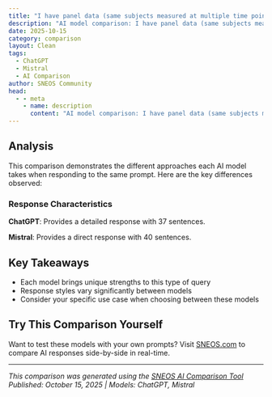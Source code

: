 ```yaml
---
title: "I have panel data (same subjects measured at multiple time points) and need appropriate analysis methods. Guide me: 1) Decide between fixed effects and random effects models"
description: "AI model comparison: I have panel data (same subjects measured at multiple time points) and need appropriate analysis met..."
date: 2025-10-15
category: comparison
layout: Clean
tags:
  - ChatGPT
  - Mistral
  - AI Comparison
author: SNEOS Community
head:
  - - meta
    - name: description
      content: "AI model comparison: I have panel data (same subjects measured at multiple time points) and need appropriate analysis methods. Guide me: 1) D..."
---
```


<ChatComparison
  title="I have panel data (same subjects measured at multiple time points) and need appropriate analysis methods. Guide me: 1) Decide between fixed effects and random effects models"
  prompt="I have panel data (same subjects measured at multiple time points) and need appropriate analysis methods. Guide me: 1) Decide between fixed effects and random effects models"
  :responses='{"ChatGPT": "When deciding between fixed effects and random effects models for panel data, it\u0027s important to consider the nature of your data and the research questions you are addressing. Here are some steps and considerations that can guide your decision:\n\n### 1. Understand the Models:\n\n- **Fixed Effects Model (FE)**: This model controls for all time-invariant characteristics of the subjects, effectively removing the effect of any variables that do not change over time. It allows you to focus on the impact of variables that do change over time within the same subjects. FE is appropriate when you are primarily interested in analyzing the effects of variables that vary within subjects.\n\n- **Random Effects Model (RE)**: This model assumes that individual-specific effects are uncorrelated with the independent variables. It allows you to estimate the effects of both time-variable and time-invariant predictors. RE is suitable when you believe that the individual-specific effects are not correlated with the independent variables in your model.\n\n### 2. Consider the Nature of Your Data:\n\n- **Correlation with Individual Effects**: If you suspect that there is correlation between the individual-specific effects (unobserved heterogeneity) and your explanatory variables, the fixed effects model is more appropriate. This is because fixed effects will control for these unobserved individual characteristics.\n\n- **Variability Over Time**: If your main interest is in understanding how changes in predictors correlate with changes in the outcome variable within individuals over time, the fixed effects model is suitable.\n\n- **Inclusion of Time-Invariant Variables**: If your analysis requires including time-invariant variables, the random effects model might be more appropriate, as fixed effects would drop these variables from the model.\n\n### 3. Performing Tests:\n\n- **Hausman Test**: The Hausman test can be used to formally test whether the random effects estimator is consistent. The null hypothesis of the Hausman test is that the random effects model is appropriate (i.e., no correlation between individual effects and the regressors). If the Hausman test indicates a significant result, you should prefer the fixed effects model.\n\n### 4. Sample Size and Variation:\n\n- **Sample Size**: If you have a large number of time points for each individual, fixed effects can be very informative. However, with a small number of time points, fixed effects may not have enough variation to identify effects accurately.\n\n- **Between and Within Variation**: Look at the between and within variation in your data. If the between variation is substantial, you may be able to benefit from the random effects model.\n\n### 5. Practical Considerations:\n\n- **Software and Implementation**: Consider what statistical software or packages you are using. Most statistical software packages have straightforward implementations for both fixed effects and random effects models (e.g., \u0060plm\u0060 package in R for panel data).\n\n### Conclusion:\n\n- **Use a Fixed Effects Model** if:\n  - You need to control for unobserved time-invariant characteristics.\n  - You are primarily interested in within-subject variations.\n  - There is a likelihood of correlation between subject-specific effects and the regressors.\n\n- **Use a Random Effects Model** if:\n  - You believe that individual effects are uncorrelated with the predictors.\n  - You require coefficients for time-invariant variables.\n  - You have a larger between-subject variability relative to within-subject variability.\n\nAfter performing this assessment, make sure to run diagnostics and confirm your choice based on model fit and significance of predictors. Both approaches have their strengths and weaknesses, so aligning your choice with your research question and dataset characteristics is crucial.", "Mistral": "When analyzing panel data, choosing between fixed effects (FE) and random effects (RE) models is a crucial decision. Here\u2019s a guide to help you decide:\n\n### 1. Understanding Fixed Effects and Random Effects Models\n\n**Fixed Effects (FE) Model:**\n- **Assumption:** The individual-specific effects are correlated with the explanatory variables.\n- **Focus:** The FE model focuses on the within-subject variation, controlling for unobserved heterogeneity that is constant over time.\n- **Use Case:** Suitable when you are interested in the impact of variables that vary over time within the same subjects.\n- **Advantages:** Controls for all time-invariant characteristics, whether observed or unobserved.\n- **Disadvantages:** Cannot estimate the effects of time-invariant variables.\n\n**Random Effects (RE) Model:**\n- **Assumption:** The individual-specific effects are uncorrelated with the explanatory variables.\n- **Focus:** The RE model allows for both within-subject and between-subject variation.\n- **Use Case:** Suitable when you are interested in the impact of variables that vary both within and between subjects.\n- **Advantages:** Can estimate the effects of time-invariant variables.\n- **Disadvantages:** Assumes that the individual-specific effects are uncorrelated with the explanatory variables, which may not always be true.\n\n### 2. Decision Criteria\n\n**Hausman Test:**\n- The Hausman test is a statistical test that helps you decide between FE and RE models.\n- **Null Hypothesis:** The individual-specific effects are uncorrelated with the explanatory variables (favoring RE).\n- **Alternative Hypothesis:** The individual-specific effects are correlated with the explanatory variables (favoring FE).\n- **Interpretation:** If the p-value from the Hausman test is small (typically \u003C 0.05), you reject the null hypothesis and choose the FE model. If the p-value is large, you do not reject the null hypothesis and choose the RE model.\n\n**Model Specification:**\n- **Time-Invariant Variables:** If your model includes time-invariant variables (e.g., gender, ethnicity), you should use the RE model because the FE model cannot estimate their effects.\n- **Unobserved Heterogeneity:** If you suspect that there is unobserved heterogeneity that is correlated with the explanatory variables, the FE model is more appropriate.\n\n### 3. Practical Steps\n\n1. **Specify Both Models:**\n   - Fit both the FE and RE models to your data.\n\n2. **Perform the Hausman Test:**\n   - Use statistical software to perform the Hausman test. For example, in R, you can use the \u0060plm\u0060 package:\n     \u0060\u0060\u0060R\n     library(plm)\n     fe_model \u003C- plm(y ~ x1 \u002B x2, data = your_data, model = \u0022within\u0022)\n     re_model \u003C- plm(y ~ x1 \u002B x2, data = your_data, model = \u0022random\u0022)\n     phtest(fe_model, re_model)\n     \u0060\u0060\u0060\n\n3. **Interpret the Results:**\n   - If the Hausman test suggests that the FE model is more appropriate, use the FE model.\n   - If the Hausman test suggests that the RE model is more appropriate, use the RE model.\n\n4. **Check Model Assumptions:**\n   - Ensure that the assumptions of the chosen model are met. For example, check for serial correlation, heteroskedasticity, and other potential issues.\n\n### 4. Additional Considerations\n\n- **Mixed Effects Models:** If you have a complex structure with both fixed and random effects, consider using mixed effects models.\n- **Dynamic Panel Data Models:** If your data exhibits dynamic properties (e.g., lagged dependent variables), consider using dynamic panel data models like the Arellano-Bond estimator.\n\nBy following these steps, you can make an informed decision between fixed effects and random effects models for your panel data analysis."}' published-date="{DateTime.UtcNow:HH:mm}"
/>

## Analysis

This comparison demonstrates the different approaches each AI model takes when responding to the same prompt. Here are the key differences observed:

### Response Characteristics

**ChatGPT**: Provides a detailed response with 37 sentences. 

**Mistral**: Provides a direct response with 40 sentences. 

## Key Takeaways

- Each model brings unique strengths to this type of query
- Response styles vary significantly between models
- Consider your specific use case when choosing between these models

## Try This Comparison Yourself

Want to test these models with your own prompts? Visit [SNEOS.com](https://sneos.com) to compare AI responses side-by-side in real-time.

---

*This comparison was generated using the [SNEOS AI Comparison Tool](https://sneos.com)*
*Published: October 15, 2025 | Models: ChatGPT, Mistral*
